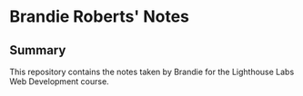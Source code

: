 # Brandie Roberts' Notes
## Summary
This repository contains the notes taken by Brandie for the Lighthouse Labs Web Development course.